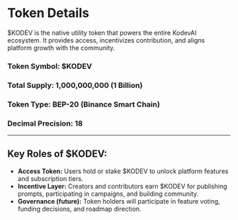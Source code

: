 # Token Details

\$KODEV is the native utility token that powers the entire KodevAI ecosystem. It provides access, incentivizes contribution, and aligns platform growth with the community.

### Token Symbol: \$KODEV

### Total Supply: 1,000,000,000 (1 Billion)

### Token Type: BEP-20 (Binance Smart Chain)

### Decimal Precision: 18

---

## Key Roles of \$KODEV:

* **Access Token:** Users hold or stake \$KODEV to unlock platform features and subscription tiers.
* **Incentive Layer:** Creators and contributors earn \$KODEV for publishing prompts, participating in campaigns, and building community.
* **Governance (future):** Token holders will participate in feature voting, funding decisions, and roadmap direction.
